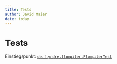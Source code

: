 ```yaml
---
title: Tests
author: David Maier
date: today
---
```


# Tests

Einstiegspunkt: [`de.flyndre.flompiler.FlompilerTest`](/src/test/java/de/flyndre/flompiler/FlompilerTest.java)
